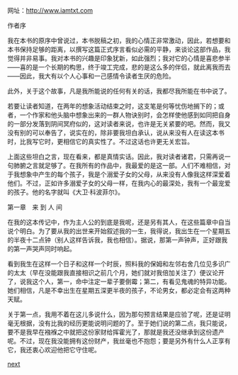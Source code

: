 
网址：http://www.iamtxt.com

作者序

我在本书的原序中曾说过，本书脱稿之初，我的心情正非常激动，因此，若想要和本书保持足够的距离，以撰写这篇正式序言看似必需的平静，来谈论这部作品，我觉得并非易事。我对本书的兴趣是印象犹新，如此强烈；我对它的心情是喜悲参半——喜的是一个长期的构思，终于竣工完成，悲的是这么多的伴侣，就此离我而去——因此，我大有以个人心事和一己感情令读者生厌的危险。

此外，关于这个故事，凡是我所能说的任何有关的话，我都尽我所能在书中说了。

若要让读者知道，在两年的想象活动结束之时，这支笔是何等忧伤地搁下的；或者，一个作家和他头脑中想象出来的一群人物诀别时，会怎样使他感到如同把自身的一部分发落到阴间冥府似的，这对读者来说，也许是无关紧要的吧。然而，我又没有别的可以奉告了，说实在的，除非要我坦白承认，说从来没有人在读这本书时，比我写它时，更相信它的真实性了。不过这话也许更无关宏旨。

上面这些坦白之言，现在看来，都是真情实话。因此，我对读者诸君，只需再说一句肺腑之言就足够了。在我所有的作品中，我最爱的是这一部。人们不难相信，对于我想象中产生的每个孩子，我是个溺爱子女的父母，从来没有人像我这样深爱着他们。不过，正如许多溺爱子女的父母一样，在我内心的最深处，我有一个最宠爱的孩子。他的名字就叫《大卫·科波菲尔》。

第一章　来 到 人 间

在我的这本传记中，作为主人公的到底是我呢，还是另有其人，在这些篇章中自当说个明白。为了要从我的出世来开始叙述我的一生，我得说，我出生在一个星期五的半夜十二点钟（别人这样告诉我，我也相信）。据说，那第一声钟声，正好跟我的第一声哭声同时响起。

看到我生在这样一个日子和这样一个时辰，照料我的保姆和左邻右舍几位见多识广的太太（早在没能跟我直接相识之前几个月，她们就对我倍加关注了）便议论开了，说我这个人，第一，命中注定一辈子要倒霉；第二，有看见鬼魂的特异功能。她们相信，凡是不幸出生在星期五深更半夜的孩子，不论男女，都必定会有这两种天赋。

关于第一点，我用不着在这儿多说什么，因为那句预言结果是应验了呢，还是证明毫无根据，没有比我的经历更能说明问题的了。至于她们说的第二点，我只能说，要不是我早在襁褓之中就把这份家财给挥霍光了，那就是我还没继承到这份遗产呢。不过，现在我没能拥有这份财产，我丝毫也不抱怨；要是另外有什么人正享有它，我还衷心欢迎他把它守住呢。

[next](page11)